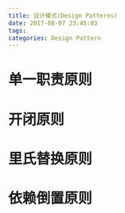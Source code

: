 ```yaml
---
title: 设计模式(Design Patterns)
date: 2017-08-07 23:45:03
tags: 
categories: Design Pattern
---
```


<!-- more -->

# 单一职责原则

# 开闭原则

# 里氏替换原则

# 依赖倒置原则
